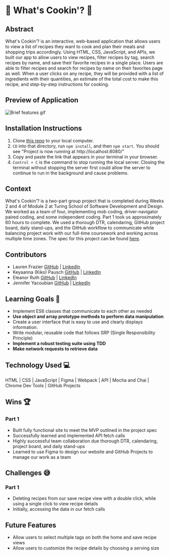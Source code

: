 # 🍴 What's Cookin'? 🍴️

## Abstract
What's Cookin'? is an interactive, web-based application that allows users to view a list of recipes they want to cook and plan their meals and shopping trips accordingly. Using HTML, CSS, JavaScript, and APIs, we built our app to allow users to view recipes, filter recipes by tag, search recipes by name, and save their favorite recipes in a single place. Users are able to filter recipes and search for recipes by name on their favorites page as well. When a user clicks on any recipe, they will be provided with a list of ingredients with their quantities, an estimate of the total cost to make this recipe, and step-by-step instructions for cooking.

## Preview of Application
![Brief features gif](https://media.giphy.com/media/V4bSMD3CFTpIQhFgDd/giphy.gif)

## Installation Instructions
1. Clone [this repo](https://github.com/Eleanorgruth/whats-cookin) to your local computer.
2. `CD` into that directory, run `npm install`, and then `npm start`. You should see "Project is now running at http://localhost:8080/"
3. Copy and paste the link that appears in your terminal in your browser.
4. `Control + C` is the command to stop running the local server. Closing the terminal without stopping the server first could allow the server to continue to run in the background and cause problems.

## Context
What's Cookin'? is a two-part group project that is completed during Weeks 2 and 4 of Module 2 at Turing School of Software Development and Design. We worked as a team of four, implementing mob coding, driver-navigator paired coding, and some independent coding. Part 1 took us approximately 60 hours to complete. We used a thorough DTR, calendaring, GitHub project board, daily stand-ups, and the GitHub workflow to communicate while balancing project work with our full-time coursework and working across multiple time zones. The spec for this project can be found [here](https://frontend.turing.edu/projects/whats-cookin-part-one.html).

## Contributors
- Lauren Frazier [GitHub](https://github.com/FrazierLE) | [LinkedIn](https://www.linkedin.com/in/lauren-frazier-745053188/)
- Keyaanna (Kiko) Pausch [GitHub](https://github.com/knpausch) | [LinkedIn](https://www.linkedin.com/in/knpausch/)
- Eleanor Ruth [GitHub](https://github.com/Eleanorgruth) | [LinkedIn](https://www.linkedin.com/in/eleanorgruth/)
- Jennifer Yacoubian [GitHub](https://github.com/jmyacobn) | [LinkedIn](https://www.linkedin.com/in/jennifer-yacoubian/)

## Learning Goals 🎯
- Implement ES6 classes that communicate to each other as needed
- **Use object and array prototype methods to perform data manipulation**
- Create a user interface that is easy to use and clearly displays information.
- Write modular, reusable code that follows SRP (Single Responsibility Principle)
- **Implement a robust testing suite using TDD**
- **Make network requests to retrieve data**

## Technology Used 💻
HTML | CSS | JavaScript | Figma | Webpack | API | Mocha and Chai | Chrome Dev Tools | GitHub Projects

## Wins 🏆
### Part 1
- Built fully functional site to meet the MVP outlined in the project spec
- Successfully learned and implemented API fetch calls
- Highly successful team collaboration due thorough DTR, calendaring, project board, and daily stand-ups
- Learned to use Figma to design our website and GitHub Projects to manage our work as a team

## Challenges 😅
### Part 1
- Deleting recipes from our save recipe view with a double click, while using a single click to view recipe details
- Initially, accessing the data in our fetch calls

## Future Features
- Allow users to select multiple tags on both the home and save recipe views
- Allow users to customize the recipe details by choosing a serving size
